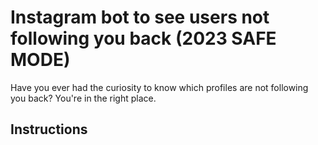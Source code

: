 # Instagram bot to see users not following you back (2023 SAFE MODE)

Have you ever had the curiosity to know which profiles are not following you back?
You're in the right place.

## Instructions
